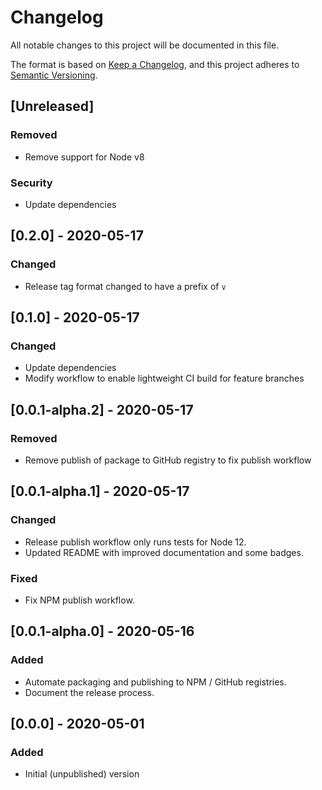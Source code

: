 # Changelog

All notable changes to this project will be documented in this file.

The format is based on [Keep a Changelog](https://keepachangelog.com/en/1.0.0/),
and this project adheres to [Semantic Versioning](https://semver.org/spec/v2.0.0.html).

## [Unreleased]

### Removed
- Remove support for Node v8

### Security
- Update dependencies

## [0.2.0] - 2020-05-17

### Changed
- Release tag format changed to have a prefix of `v`

## [0.1.0] - 2020-05-17

### Changed
- Update dependencies
- Modify workflow to enable lightweight CI build for feature branches

## [0.0.1-alpha.2] - 2020-05-17

### Removed
- Remove publish of package to GitHub registry to fix publish workflow

## [0.0.1-alpha.1] - 2020-05-17

### Changed
- Release publish workflow only runs tests for Node 12.
- Updated README with improved documentation and some badges.

### Fixed
- Fix NPM publish workflow.

## [0.0.1-alpha.0] - 2020-05-16

### Added
- Automate packaging and publishing to NPM / GitHub registries.
- Document the release process.

## [0.0.0] - 2020-05-01
### Added
- Initial (unpublished) version
